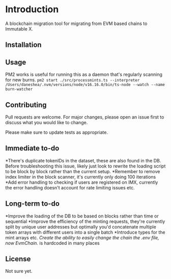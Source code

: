 # Introduction

A blockchain migration tool for migrating from EVM based chains to Immutable X.

## Installation



## Usage
PM2 works is useful for running this as a daemon that's regularly scanning for new burns.
```pm2 start ./src/processmints.ts --interpreter /Users/daneshea/.nvm/versions/node/v16.16.0/bin/ts-node --watch --name burn-watcher```

## Contributing

Pull requests are welcome. For major changes, please open an issue first
to discuss what you would like to change.

Please make sure to update tests as appropriate.

## Immediate to-do
*There's duplicate tokenIDs in the dataset, these are also found in the DB. Before troubleshooting this issue, likely just look to rewrite the loading script to be block by block rather than the current setup.
*Remember to remove index limiter in the block scanner, it's currently only doing 100 iterations
*Add error handling to checking if users are registered on IMX, currently the error handling doesn't account for rate limiting issues etc.

## Long-term to-do
*Improve the loading of the DB to be based on blocks rather than time or sequential
*Improve the efficiency of the minting requests, they're currently split by unique user addresses but optimally you'd concatenate multiple token arrays with different users into a single batch
*Introduce types for the mint arrays etc.
*Create the ability to easily change the chain the .env file, now EvmChain.* is hardcoded in many places


## License

Not sure yet.